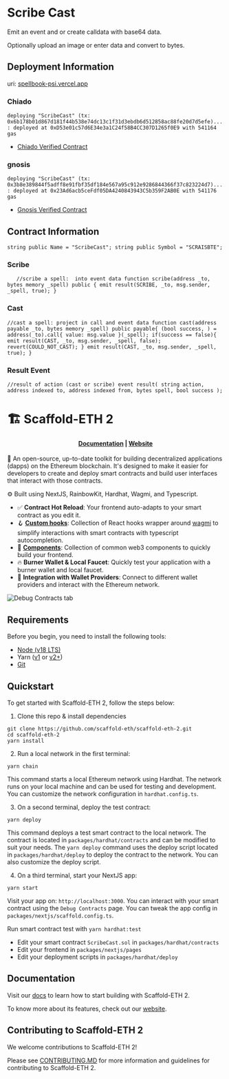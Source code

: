 # Scribe Cast
Emit an event and or create calldata with base64 data.

Optionally upload an image or enter data and convert to bytes.

## Deployment Information
uri: [spellbook-psi.vercel.app](https://spellbook-psi.vercel.app)

### Chiado
`deploying "ScribeCast" (tx: 0x6b178b01d867d181f44b538e74dc13c1f31d3ebdb6d512858ac88fe20d7d5efe)...: deployed at 0xD53e01c57d6E34e3a1C24f58B4CC307D1265f0E9 with 541164 gas`
- [Chiado Verified Contract](https://gnosis-chiado.blockscout.com/address/0xD53e01c57d6E34e3a1C24f58B4CC307D1265f0E9#code)

### gnosis
`deploying "ScribeCast" (tx: 0x3b8e389844f5adff8e91fbf35df184e567a95c912e9286844366f37c823224d7)...: deployed at 0x23Ad6acb5ceFdf05DA4240843943C5b359F2AB0E with 541176 gas`
- [Gnosis Verified Contract](https://gnosisscan.io/address/0x23Ad6acb5ceFdf05DA4240843943C5b359F2AB0E#code)

## Contract Information
`
 	string public Name = "ScribeCast";
	string public Symbol = "SCRAISBTE";
`

### Scribe
`	
	//scribe a spell:  into event data
	function scribe(address _to, bytes memory _spell) public {
		emit result(SCRIBE, _to, msg.sender, _spell, true);
	}
`
### Cast
`
//cast a spell: project in call and event data
	function cast(address payable _to, bytes memory _spell) public payable{
		(bool success, ) = address(_to).call{ value: msg.value }(_spell);
		if(success == false){
			emit result(CAST, _to, msg.sender, _spell, false);
			revert(COULD_NOT_CAST);
		}
		emit result(CAST, _to, msg.sender, _spell, true);
	}
`

### Result Event
`
	//result of action (cast or scribe)
	event result(
		string action, 
		address indexed to,
		address indexed from,
		bytes spell,
		bool success
	);
`


# 🏗 Scaffold-ETH 2

<h4 align="center">
  <a href="https://docs.scaffoldeth.io">Documentation</a> |
  <a href="https://scaffoldeth.io">Website</a>
</h4>

🧪 An open-source, up-to-date toolkit for building decentralized applications (dapps) on the Ethereum blockchain. It's designed to make it easier for developers to create and deploy smart contracts and build user interfaces that interact with those contracts.

⚙️ Built using NextJS, RainbowKit, Hardhat, Wagmi, and Typescript.

- ✅ **Contract Hot Reload**: Your frontend auto-adapts to your smart contract as you edit it.
- 🪝 **[Custom hooks](https://docs.scaffoldeth.io/hooks/)**: Collection of React hooks wrapper around [wagmi](https://wagmi.sh/) to simplify interactions with smart contracts with typescript autocompletion.
- 🧱 [**Components**](https://docs.scaffoldeth.io/components/): Collection of common web3 components to quickly build your frontend.
- 🔥 **Burner Wallet & Local Faucet**: Quickly test your application with a burner wallet and local faucet.
- 🔐 **Integration with Wallet Providers**: Connect to different wallet providers and interact with the Ethereum network.

![Debug Contracts tab](https://github.com/scaffold-eth/scaffold-eth-2/assets/55535804/1171422a-0ce4-4203-bcd4-d2d1941d198b)

## Requirements

Before you begin, you need to install the following tools:

- [Node (v18 LTS)](https://nodejs.org/en/download/)
- Yarn ([v1](https://classic.yarnpkg.com/en/docs/install/) or [v2+](https://yarnpkg.com/getting-started/install))
- [Git](https://git-scm.com/downloads)

## Quickstart

To get started with Scaffold-ETH 2, follow the steps below:

1. Clone this repo & install dependencies

```
git clone https://github.com/scaffold-eth/scaffold-eth-2.git
cd scaffold-eth-2
yarn install
```

2. Run a local network in the first terminal:

```
yarn chain
```

This command starts a local Ethereum network using Hardhat. The network runs on your local machine and can be used for testing and development. You can customize the network configuration in `hardhat.config.ts`.

3. On a second terminal, deploy the test contract:

```
yarn deploy
```

This command deploys a test smart contract to the local network. The contract is located in `packages/hardhat/contracts` and can be modified to suit your needs. The `yarn deploy` command uses the deploy script located in `packages/hardhat/deploy` to deploy the contract to the network. You can also customize the deploy script.

4. On a third terminal, start your NextJS app:

```
yarn start
```

Visit your app on: `http://localhost:3000`. You can interact with your smart contract using the `Debug Contracts` page. You can tweak the app config in `packages/nextjs/scaffold.config.ts`.

Run smart contract test with `yarn hardhat:test`

- Edit your smart contract `ScribeCast.sol` in `packages/hardhat/contracts`
- Edit your frontend in `packages/nextjs/pages`
- Edit your deployment scripts in `packages/hardhat/deploy`

## Documentation

Visit our [docs](https://docs.scaffoldeth.io) to learn how to start building with Scaffold-ETH 2.

To know more about its features, check out our [website](https://scaffoldeth.io).

## Contributing to Scaffold-ETH 2

We welcome contributions to Scaffold-ETH 2!

Please see [CONTRIBUTING.MD](https://github.com/scaffold-eth/scaffold-eth-2/blob/main/CONTRIBUTING.md) for more information and guidelines for contributing to Scaffold-ETH 2.

